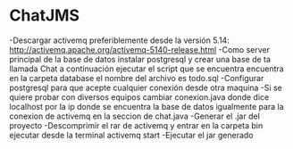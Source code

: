# ChatJMS

-Descargar activemq preferiblemente desde la versión 5.14: http://activemq.apache.org/activemq-5140-release.html 
-Como server principal de la base de datos instalar postgresql y crear una base de ta llamada Chat a continuación ejecutar el script que se encuentra encuentra en la carpeta database el nombre del archivo es todo.sql
-Configurar postgresql para que acepte cualquier conexión desde otra maquina
-Si se quiere probar con diversos equipos cambiar conexion.java donde dice localhost por la ip donde se encuentra la base de datos igualmente para la conexion de activemq en la seccion de chat.java
-Generar el .jar del proyecto
-Descomprimir el rar de activemq y entrar en la carpeta bin ejecutar desde la terminal activemq start
-Ejecutar el jar generado
